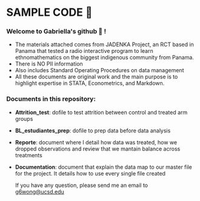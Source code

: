 # SAMPLE CODE 🚀

### Welcome to Gabriella's github 👋 !
- The materials attached comes from JADENKA Project, an RCT based in Panama that tested a radio interactive program to learn ethnomathematics on the biggest indigenous community from Panama.
- There is NO PII information
- Also includes Standard Operating Procedures on data management
- All these documents are original work and the main purpose is to highlight expertise in STATA, Econometrics, and Markdown.

### Documents in this repository:
- **Attrition_test**: dofile to test attrition between control and treated arm groups
- **BL_estudiantes_prep**: dofile to prep data before data analysis
- **Reporte**: document where I detail how data was treated, how we dropped observations and review that we mantain balance across treatments
- **Documentation**: document that explain the data map to our master file for the project. It details how to use every single file created

  If you have any question, please send me an email to g6wong@ucsd.edu 
  

